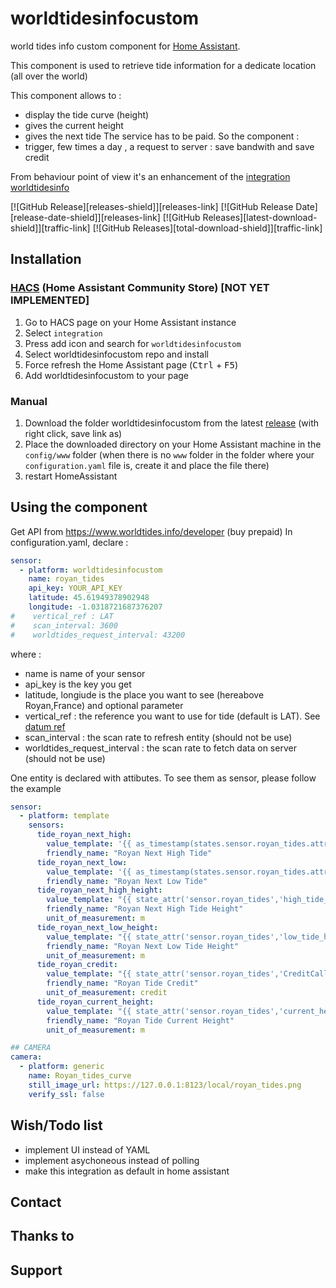 # worldtidesinfocustom
world tides info custom component for [Home Assistant](https://home-assistant.io/).

This component is used to retrieve tide information for a dedicate location (all over the world)

This component allows to :
- display the tide curve (height)
- gives the current height
- gives the next tide
The service has to be paid. So the component :
- trigger, few times a day , a request to server : save bandwith and save credit

From behaviour point of view it's an enhancement of the 
[integration worldtidesinfo](https://www.home-assistant.io/integrations/worldtidesinfo/) 

[![GitHub Release][releases-shield]][releases-link] [![GitHub Release Date][release-date-shield]][releases-link] [![GitHub Releases][latest-download-shield]][traffic-link] [![GitHub Releases][total-download-shield]][traffic-link]


## Installation
### [HACS](https://hacs.xyz/) (Home Assistant Community Store)  [NOT YET IMPLEMENTED]
1. Go to HACS page on your Home Assistant instance 
1. Select `integration` 
1. Press add icon and search for `worldtidesinfocustom` 
1. Select worldtidesinfocustom repo and install 
1. Force refresh the Home Assistant page (<kbd>Ctrl</kbd> + <kbd>F5</kbd>) 
1. Add worldtidesinfocustom to your page
### Manual
1. Download the folder worldtidesinfocustom from the latest [release](https://github.com/jugla/worldtidesinfocustom/releases) (with right click, save 
link as) 
1. Place the downloaded directory on your Home Assistant machine in the `config/www` folder (when there is no `www` folder in the 
folder where your `configuration.yaml` file is, create it and place the file there) 
1. restart HomeAssistant
## Using the component
Get API from https://www.worldtides.info/developer (buy prepaid)
In configuration.yaml, declare :
```yaml
sensor:
  - platform: worldtidesinfocustom
    name: royan_tides
    api_key: YOUR_API_KEY
    latitude: 45.61949378902948
    longitude: -1.0318721687376207
#    vertical_ref : LAT
#    scan_interval: 3600
#    worldtides_request_interval: 43200

``` 
where :
- name is name of your sensor
- api_key is the key you get
- latitude, longiude is the place you want to see (hereabove Royan,France)
and  optional parameter
- vertical_ref : the reference you want to use for tide (default is LAT). See [datum ref](https://www.worldtides.info/datums)
- scan_interval : the scan rate to refresh entity (should not be use)
- worldtides_request_interval : the scan rate to fetch data on server (should not be use)

One entity is declared with attibutes. To see them as sensor, please follow the example
```yaml
sensor:
  - platform: template
    sensors:
      tide_royan_next_high:
        value_template: '{{ as_timestamp(states.sensor.royan_tides.attributes.high_tide_time_utc) | timestamp_custom("%a %d/%m/%Y %H:%M") }}'
        friendly_name: "Royan Next High Tide"
      tide_royan_next_low:
        value_template: '{{ as_timestamp(states.sensor.royan_tides.attributes.low_tide_time_utc) | timestamp_custom("%a %d/%m/%Y %H:%M") }}'
        friendly_name: "Royan Next Low Tide"
      tide_royan_next_high_height:
        value_template: "{{ state_attr('sensor.royan_tides','high_tide_height')  }}"
        friendly_name: "Royan Next High Tide Height"
        unit_of_measurement: m
      tide_royan_next_low_height:
        value_template: "{{ state_attr('sensor.royan_tides','low_tide_height')  }}"
        friendly_name: "Royan Next Low Tide Height"
        unit_of_measurement: m
      tide_royan_credit:
        value_template: "{{ state_attr('sensor.royan_tides','CreditCallUsed')  }}"
        friendly_name: "Royan Tide Credit"
        unit_of_measurement: credit
      tide_royan_current_height:
        value_template: "{{ state_attr('sensor.royan_tides','current_height')  }}"
        friendly_name: "Royan Tide Current Height"
        unit_of_measurement: m

## CAMERA
camera:
  - platform: generic
    name: Royan_tides_curve
    still_image_url: https://127.0.0.1:8123/local/royan_tides.png
    verify_ssl: false

```



## Wish/Todo list
- implement UI instead of YAML
- implement asychoneous instead of polling
- make this integration as default in home assistant

## Contact

## Thanks to

## Support
